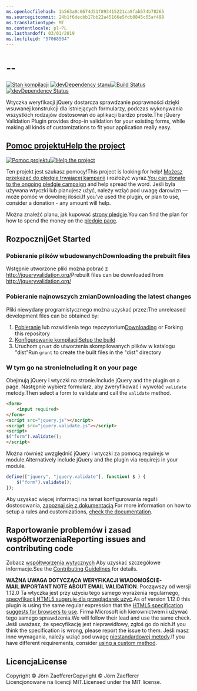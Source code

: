 ```yaml
---
ms.openlocfilehash: 1b563a8c0674d51f893415221ca8fab574b78265
ms.sourcegitcommit: 24b1f6decbb17bb22a45166e5fdb0845c65af498
ms.translationtype: MT
ms.contentlocale: pl-PL
ms.lasthandoff: 03/01/2019
ms.locfileid: "57068504"
---
```

<a name="--"></a>--
================================

<span data-ttu-id="dd92c-101">[![Stan kompilacji](https://secure.travis-ci.org/jzaefferer/jquery-validation.png)](http://travis-ci.org/jzaefferer/jquery-validation)
[![devDependency stanu](https://david-dm.org/jzaefferer/jquery-validation/dev-status.png?theme=shields.io)](https://david-dm.org/jzaefferer/jquery-validation#info=devDependencies)</span><span class="sxs-lookup"><span data-stu-id="dd92c-101">[![Build Status](https://secure.travis-ci.org/jzaefferer/jquery-validation.png)](http://travis-ci.org/jzaefferer/jquery-validation)
[![devDependency Status](https://david-dm.org/jzaefferer/jquery-validation/dev-status.png?theme=shields.io)](https://david-dm.org/jzaefferer/jquery-validation#info=devDependencies)</span></span>

<span data-ttu-id="dd92c-102">Wtyczka weryfikacji jQuery dostarcza sprawdzanie poprawności dzięki wsuwanej konstrukcji dla istniejących formularzy, podczas wykonywania wszystkich rodzajów dostosowań do aplikacji bardzo proste.</span><span class="sxs-lookup"><span data-stu-id="dd92c-102">The jQuery Validation Plugin provides drop-in validation for your existing forms, while making all kinds of customizations to fit your application really easy.</span></span>

## <a name="help-the-projecthttppledgiecomcampaigns18159"></a>[<span data-ttu-id="dd92c-103">Pomoc projektu</span><span class="sxs-lookup"><span data-stu-id="dd92c-103">Help the project</span></span>](http://pledgie.com/campaigns/18159)

<span data-ttu-id="dd92c-104">[![Pomoc projektu](http://www.pledgie.com/campaigns/18159.png?skin_name=chrome)](http://pledgie.com/campaigns/18159)</span><span class="sxs-lookup"><span data-stu-id="dd92c-104">[![Help the project](http://www.pledgie.com/campaigns/18159.png?skin_name=chrome)](http://pledgie.com/campaigns/18159)</span></span>

<span data-ttu-id="dd92c-105">Ten projekt jest szukasz pomocy!</span><span class="sxs-lookup"><span data-stu-id="dd92c-105">This project is looking for help!</span></span> <span data-ttu-id="dd92c-106">[Możesz przekazać do pledgie trwającej kampanii](http://pledgie.com/campaigns/18159) i rozłożyć wyraz.</span><span class="sxs-lookup"><span data-stu-id="dd92c-106">[You can donate to the ongoing pledgie campaign](http://pledgie.com/campaigns/18159) and help spread the word.</span></span> <span data-ttu-id="dd92c-107">Jeśli była używana wtyczki lub planujesz użyć, należy wziąć pod uwagę darowizn — może pomóc w dowolnej ilości.</span><span class="sxs-lookup"><span data-stu-id="dd92c-107">If you've used the plugin, or plan to use, consider a donation - any amount will help.</span></span>

<span data-ttu-id="dd92c-108">Można znaleźć planu, jak kupować [strony pledgie](http://pledgie.com/campaigns/18159).</span><span class="sxs-lookup"><span data-stu-id="dd92c-108">You can find the plan for how to spend the money on the [pledgie page](http://pledgie.com/campaigns/18159).</span></span>

## <a name="get-started"></a><span data-ttu-id="dd92c-109">Rozpocznij</span><span class="sxs-lookup"><span data-stu-id="dd92c-109">Get Started</span></span>

### <a name="downloading-the-prebuilt-files"></a><span data-ttu-id="dd92c-110">Pobieranie plików wbudowanych</span><span class="sxs-lookup"><span data-stu-id="dd92c-110">Downloading the prebuilt files</span></span>

<span data-ttu-id="dd92c-111">Wstępnie utworzone pliki można pobrać z http://jqueryvalidation.org/</span><span class="sxs-lookup"><span data-stu-id="dd92c-111">Prebuilt files can be downloaded from http://jqueryvalidation.org/</span></span>

### <a name="downloading-the-latest-changes"></a><span data-ttu-id="dd92c-112">Pobieranie najnowszych zmian</span><span class="sxs-lookup"><span data-stu-id="dd92c-112">Downloading the latest changes</span></span>

<span data-ttu-id="dd92c-113">Pliki niewydany programistycznego można uzyskać przez:</span><span class="sxs-lookup"><span data-stu-id="dd92c-113">The unreleased development files can be obtained by:</span></span>

 1. <span data-ttu-id="dd92c-114">[Pobieranie](https://github.com/jzaefferer/jquery-validation/archive/master.zip) lub rozwidlenia tego repozytorium</span><span class="sxs-lookup"><span data-stu-id="dd92c-114">[Downloading](https://github.com/jzaefferer/jquery-validation/archive/master.zip) or Forking this repository</span></span>
 2. [<span data-ttu-id="dd92c-115">Konfigurowanie kompilacji</span><span class="sxs-lookup"><span data-stu-id="dd92c-115">Setup the build</span></span>](CONTRIBUTING.md#build-setup)
 3. <span data-ttu-id="dd92c-116">Uruchom `grunt` do utworzenia skompilowanych plików w katalogu "dist"</span><span class="sxs-lookup"><span data-stu-id="dd92c-116">Run `grunt` to create the built files in the "dist" directory</span></span>

### <a name="including-it-on-your-page"></a><span data-ttu-id="dd92c-117">W tym go na stronie</span><span class="sxs-lookup"><span data-stu-id="dd92c-117">Including it on your page</span></span>

<span data-ttu-id="dd92c-118">Obejmują jQuery i wtyczki na stronie.</span><span class="sxs-lookup"><span data-stu-id="dd92c-118">Include jQuery and the plugin on a page.</span></span> <span data-ttu-id="dd92c-119">Następnie wybierz formularz, aby zweryfikować i wywołać `validate` metody.</span><span class="sxs-lookup"><span data-stu-id="dd92c-119">Then select a form to validate and call the `validate` method.</span></span>

```html
<form>
    <input required>
</form>
<script src="jquery.js"></script>
<script src="jquery.validate.js"></script>
<script>
$("form").validate();
</script>
```

<span data-ttu-id="dd92c-120">Można również uwzględnić jQuery i wtyczki za pomocą requirejs w module.</span><span class="sxs-lookup"><span data-stu-id="dd92c-120">Alternatively include jQuery and the plugin via requirejs in your module.</span></span>

```js
define(["jquery", "jquery.validate"], function( $ ) {
    $("form").validate();
});
```

<span data-ttu-id="dd92c-121">Aby uzyskać więcej informacji na temat konfigurowania reguł i dostosowania, [zapoznaj się z dokumentacją](http://jqueryvalidation.org/documentation/).</span><span class="sxs-lookup"><span data-stu-id="dd92c-121">For more information on how to setup a rules and customizations, [check the documentation](http://jqueryvalidation.org/documentation/).</span></span>

## <a name="reporting-issues-and-contributing-code"></a><span data-ttu-id="dd92c-122">Raportowanie problemów i zasad współtworzenia</span><span class="sxs-lookup"><span data-stu-id="dd92c-122">Reporting issues and contributing code</span></span>

<span data-ttu-id="dd92c-123">Zobacz [współtworzenia wytycznych](CONTRIBUTING.md) Aby uzyskać szczegółowe informacje.</span><span class="sxs-lookup"><span data-stu-id="dd92c-123">See the [Contributing Guidelines](CONTRIBUTING.md) for details.</span></span>

<span data-ttu-id="dd92c-124">**WAŻNA UWAGA DOTYCZĄCA WERYFIKACJI WIADOMOŚCI E-MAIL**.</span><span class="sxs-lookup"><span data-stu-id="dd92c-124">**IMPORTANT NOTE ABOUT EMAIL VALIDATION**.</span></span> <span data-ttu-id="dd92c-125">Począwszy od wersji 1.12.0 Ta wtyczka jest przy użyciu tego samego wyrażenia regularnego, [specyfikacji HTML5 sugeruje dla przeglądarek użyć](https://html.spec.whatwg.org/multipage/forms.html#valid-e-mail-address).</span><span class="sxs-lookup"><span data-stu-id="dd92c-125">As of version 1.12.0 this plugin is using the same regular expression that the [HTML5 specification suggests for browsers to use](https://html.spec.whatwg.org/multipage/forms.html#valid-e-mail-address).</span></span> <span data-ttu-id="dd92c-126">Firma Microsoft ich kierownictwem i używać tego samego sprawdzenia.</span><span class="sxs-lookup"><span data-stu-id="dd92c-126">We will follow their lead and use the same check.</span></span> <span data-ttu-id="dd92c-127">Jeśli uważasz, że specyfikację jest nieprawidłowy, zgłoś go do nich.</span><span class="sxs-lookup"><span data-stu-id="dd92c-127">If you think the specification is wrong, please report the issue to them.</span></span> <span data-ttu-id="dd92c-128">Jeśli masz inne wymagania, należy wziąć pod uwagę [niestandardowej metody](http://jqueryvalidation.org/jQuery.validator.addMethod/).</span><span class="sxs-lookup"><span data-stu-id="dd92c-128">If you have different requirements, consider [using a custom method](http://jqueryvalidation.org/jQuery.validator.addMethod/).</span></span>

## <a name="license"></a><span data-ttu-id="dd92c-129">Licencja</span><span class="sxs-lookup"><span data-stu-id="dd92c-129">License</span></span>
<span data-ttu-id="dd92c-130">Copyright &copy; Jörn Zaefferer</span><span class="sxs-lookup"><span data-stu-id="dd92c-130">Copyright &copy; Jörn Zaefferer</span></span><br>
<span data-ttu-id="dd92c-131">Licencjonowane na licencji MIT.</span><span class="sxs-lookup"><span data-stu-id="dd92c-131">Licensed under the MIT license.</span></span>
